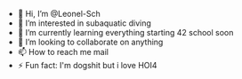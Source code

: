 - 👋 Hi, I’m @Leonel-Sch
- 👀 I’m interested in subaquatic diving
- 🌱 I’m currently learning everything starting 42 school soon
- 💞️ I’m looking to collaborate on anything 
- 📫 How to reach me mail
- ⚡ Fun fact: I'm dogshit but i love HOI4

<!---
Leonel-Sch/Leonel-Sch is a ✨ special ✨ repository because its `README.md` (this file) appears on your GitHub profile.
You can click the Preview link to take a look at your changes.
--->
